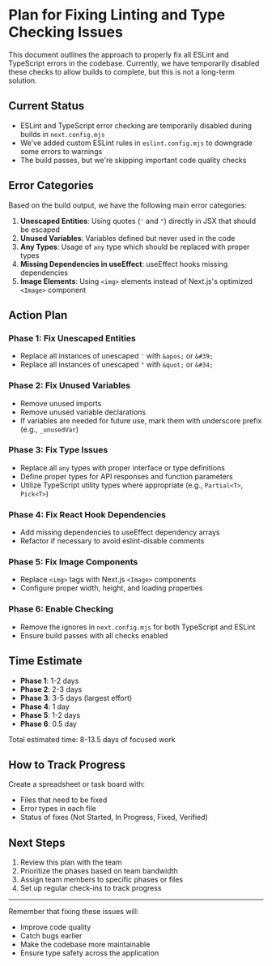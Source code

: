 # Plan for Fixing Linting and Type Checking Issues

This document outlines the approach to properly fix all ESLint and TypeScript errors in the codebase. Currently, we have temporarily disabled these checks to allow builds to complete, but this is not a long-term solution.

## Current Status

- ESLint and TypeScript error checking are temporarily disabled during builds in `next.config.mjs`
- We've added custom ESLint rules in `eslint.config.mjs` to downgrade some errors to warnings
- The build passes, but we're skipping important code quality checks

## Error Categories

Based on the build output, we have the following main error categories:

1. **Unescaped Entities**: Using quotes (`'` and `"`) directly in JSX that should be escaped
2. **Unused Variables**: Variables defined but never used in the code
3. **Any Types**: Usage of `any` type which should be replaced with proper types
4. **Missing Dependencies in useEffect**: useEffect hooks missing dependencies
5. **Image Elements**: Using `<img>` elements instead of Next.js's optimized `<Image>` component

## Action Plan

### Phase 1: Fix Unescaped Entities
- Replace all instances of unescaped `'` with `&apos;` or `&#39;`
- Replace all instances of unescaped `"` with `&quot;` or `&#34;`

### Phase 2: Fix Unused Variables
- Remove unused imports
- Remove unused variable declarations
- If variables are needed for future use, mark them with underscore prefix (e.g., `_unusedVar`)

### Phase 3: Fix Type Issues
- Replace all `any` types with proper interface or type definitions
- Define proper types for API responses and function parameters
- Utilize TypeScript utility types where appropriate (e.g., `Partial<T>`, `Pick<T>`)

### Phase 4: Fix React Hook Dependencies
- Add missing dependencies to useEffect dependency arrays
- Refactor if necessary to avoid eslint-disable comments

### Phase 5: Fix Image Components
- Replace `<img>` tags with Next.js `<Image>` components
- Configure proper width, height, and loading properties

### Phase 6: Enable Checking
- Remove the ignores in `next.config.mjs` for both TypeScript and ESLint
- Ensure build passes with all checks enabled

## Time Estimate

- **Phase 1**: 1-2 days
- **Phase 2**: 2-3 days
- **Phase 3**: 3-5 days (largest effort)
- **Phase 4**: 1 day
- **Phase 5**: 1-2 days
- **Phase 6**: 0.5 day

Total estimated time: 8-13.5 days of focused work

## How to Track Progress

Create a spreadsheet or task board with:
- Files that need to be fixed
- Error types in each file
- Status of fixes (Not Started, In Progress, Fixed, Verified)

## Next Steps

1. Review this plan with the team
2. Prioritize the phases based on team bandwidth
3. Assign team members to specific phases or files
4. Set up regular check-ins to track progress

---

Remember that fixing these issues will:
- Improve code quality
- Catch bugs earlier
- Make the codebase more maintainable
- Ensure type safety across the application 
